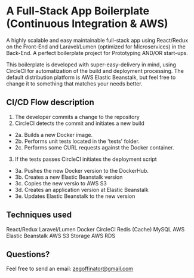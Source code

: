 # A Full-Stack App Boilerplate (Continuous Integration & AWS)

A highly scalable and easy maintainable full-stack app using React/Redux on the Front-End and Laravel/Lumen (optimized for Microservices) in the Back-End. A perfect boilerplate project for Prototyping AND/OR start-ups.

This boilerplate is developed with super-easy-delivery in mind, using CircleCI for automatization of the build and deployment processing. The default distribution platform is AWS Elastic Beanstalk, but feel free to change it to something that matches your needs better.

## CI/CD Flow description

1. The developer commits a change to the repository
2. CircleCI detects the commit and initiates a new build
- 2a. Builds a new Docker image.
- 2b. Performs unit tests located in the 'tests' folder.
- 2c. Performs some CURL requests against the Docker container.
3. If the tests passes CircleCI initiates the deployment script
- 3a. Pushes the new Docker version to the DockerHub.
- 3b. Creates a new Elastic Beanstalk version
- 3c. Copies the new versio to AWS S3
- 3d. Creates an application version at Elastic Beanstalk
- 3e. Updates Elastic Beanstalk to the new version

## Techniques used

React/Redux
Laravel/Lumen
Docker
CircleCI
Redis (Cache)
MySQL
AWS Elastic Beanstalk
AWS S3 Storage
AWS RDS

## Questions?

Feel free to send an email: zegoffinator@gmail.com
